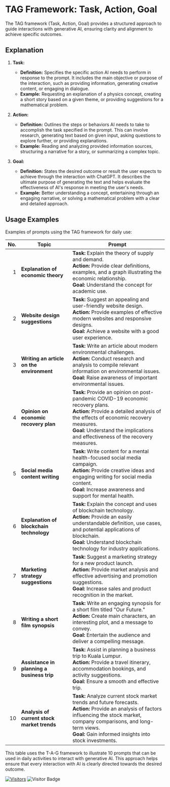 
# TAG Framework: Task, Action, Goal
The TAG framework (Task, Action, Goal) provides a structured approach to guide interactions with generative AI, ensuring clarity and alignment to achieve specific outcomes.

## Explanation

1. **Task:**
   - **Definition:** Specifies the specific action AI needs to perform in response to the prompt. It includes the main objective or purpose of the interaction, such as providing information, generating creative content, or engaging in dialogue.
   - **Example:** Requesting an explanation of a physics concept, creating a short story based on a given theme, or providing suggestions for a mathematical problem.

2. **Action:**
   - **Definition:** Outlines the steps or behaviors AI needs to take to accomplish the task specified in the prompt. This can involve research, generating text based on given input, asking questions to explore further, or providing explanations.
   - **Example:** Reading and analyzing provided information sources, structuring a narrative for a story, or summarizing a complex topic.

3. **Goal:**
   - **Definition:** States the desired outcome or result the user expects to achieve through the interaction with ChatGPT. It describes the ultimate purpose of generating the text and helps evaluate the effectiveness of AI's response in meeting the user's needs.
   - **Example:** Better understanding a concept, entertaining through an engaging narrative, or solving a mathematical problem with a clear and detailed approach.

## Usage Examples

Examples of prompts using the TAG framework for daily use:

| **No.** | **Topic**                           | **Prompt**                                                                                                                                                               |
|--------:|------------------------------------|--------------------------------------------------------------------------------------------------------------------------------------------------------------------------|
| 1       | **Explanation of economic theory**  | **Task:** Explain the theory of supply and demand. <br>**Action:** Provide clear definitions, examples, and a graph illustrating the economic relationship.<br>**Goal:** Understand the concept for academic use. |
| 2       | **Website design suggestions**      | **Task:** Suggest an appealing and user-friendly website design. <br>**Action:** Provide examples of effective modern websites and responsive designs.<br>**Goal:** Achieve a website with a good user experience. |
| 3       | **Writing an article on the environment** | **Task:** Write an article about modern environmental challenges. <br>**Action:** Conduct research and analysis to compile relevant information on environmental issues.<br>**Goal:** Raise awareness of important environmental issues. |
| 4       | **Opinion on economic recovery plan** | **Task:** Provide an opinion on post-pandemic COVID-19 economic recovery plans. <br>**Action:** Provide a detailed analysis of the effects of economic recovery measures.<br>**Goal:** Understand the implications and effectiveness of the recovery measures. |
| 5       | **Social media content writing**    | **Task:** Write content for a mental health-focused social media campaign. <br>**Action:** Provide creative ideas and engaging writing for social media content.<br>**Goal:** Increase awareness and support for mental health. |
| 6       | **Explanation of blockchain technology** | **Task:** Explain the concept and uses of blockchain technology. <br>**Action:** Provide an easily understandable definition, use cases, and potential applications of blockchain.<br>**Goal:** Understand blockchain technology for industry applications. |
| 7       | **Marketing strategy suggestions**  | **Task:** Suggest a marketing strategy for a new product launch. <br>**Action:** Provide market analysis and effective advertising and promotion suggestions.<br>**Goal:** Increase sales and product recognition in the market. |
| 8       | **Writing a short film synopsis**   | **Task:** Write an engaging synopsis for a short film titled "Our Future." <br>**Action:** Create main characters, an interesting plot, and a message to convey.<br>**Goal:** Entertain the audience and deliver a compelling message. |
| 9       | **Assistance in planning a business trip** | **Task:** Assist in planning a business trip to Kuala Lumpur. <br>**Action:** Provide a travel itinerary, accommodation bookings, and activity suggestions.<br>**Goal:** Ensure a smooth and effective trip. |
| 10      | **Analysis of current stock market trends** | **Task:** Analyze current stock market trends and future forecasts. <br>**Action:** Provide an analysis of factors influencing the stock market, company comparisons, and long-term views.<br>**Goal:** Gain informed insights into stock investments. |

This table uses the T-A-G framework to illustrate 10 prompts that can be used in daily activities to interact with generative AI. This approach helps ensure that every interaction with AI is clearly directed towards the desired outcome.


[![Visitors](https://api.visitorbadge.io/api/visitors?path=https%3A%2F%2Fgithub.com%2Fdrshahizan&labelColor=%23697689&countColor=%23555555&style=plastic)](https://visitorbadge.io/status?path=https%3A%2F%2Fgithub.com%2Fdrshahizan)
![Visitor Badge](https://hit.yhype.me/github/profile?user_id=81284918)
